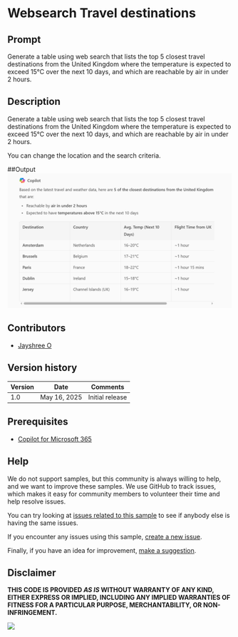 # Websearch Travel destinations

## Prompt

Generate a table using web search that lists the top 5 closest travel destinations from the United Kingdom where the temperature is expected to exceed 15°C over the next 10 days, and which are reachable by air in under 2 hours.

## Description
Generate a table using web search that lists the top 5 closest travel destinations from the United Kingdom where the temperature is expected to exceed 15°C over the next 10 days, and which are reachable by air in under 2 hours.

You can change the location and the search criteria.

##Output
![alt text](image.png)

## Contributors
* [Jayshree O](https://github.com/jayshree2020)

## Version history

Version|Date|Comments
-------|----|--------
1.0|May 16, 2025|Initial release

## Prerequisites

* [Copilot for Microsoft 365](https://developer.microsoft.com/microsoft-365/dev-program)

## Help

<!--
You can just search and replace this page with the following values:

Search for:
YOUR-SAMPLE-NAME

Replace with your sample folder name. E.g.: my-prompt

Search for:
@YOURGITHUBUSERNAME

Replace with your GitHub username, prefixed with an "@". If you have more than one author, use %20 to separate them, making sure to prefix everyone's username individually with an "@".

Example:
@rabwill

Or:
@rabwill%20@waldekmastykarz
-->

We do not support samples, but this community is always willing to help, and we want to improve these samples. We use GitHub to track issues, which makes it easy for  community members to volunteer their time and help resolve issues.

You can try looking at [issues related to this sample](https://github.com/pnp/copilot-prompts/issues?q=label%3A%22sample%3A%20YOUR-SAMPLE-NAME%22) to see if anybody else is having the same issues.

If you encounter any issues using this sample, [create a new issue](https://github.com/pnp/copilot-prompts/issues/new).

Finally, if you have an idea for improvement, [make a suggestion](https://github.com/pnp/copilot-prompts/issues/new).

## Disclaimer

**THIS CODE IS PROVIDED *AS IS* WITHOUT WARRANTY OF ANY KIND, EITHER EXPRESS OR IMPLIED, INCLUDING ANY IMPLIED WARRANTIES OF FITNESS FOR A PARTICULAR PURPOSE, MERCHANTABILITY, OR NON-INFRINGEMENT.**

![](https://m365-visitor-stats.azurewebsites.net/SamplesGallery/copilotprompts-m365-websearch-traveldestination)
